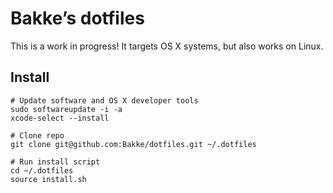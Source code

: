 # Bakke’s dotfiles
This is a work in progress! It targets OS X systems, but also works on Linux.

## Install
```
# Update software and OS X developer tools
sudo softwareupdate -i -a
xcode-select --install

# Clone repo
git clone git@github.com:Bakke/dotfiles.git ~/.dotfiles

# Run install script
cd ~/.dotfiles
source install.sh
```

